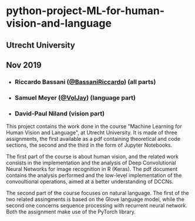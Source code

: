 # python-project-ML-for-human-vision-and-language

## Utrecht University
## Nov 2019

- ###   Riccardo Bassani ([@BassaniRiccardo](https://github.com/BassaniRiccardo)) (all parts)
- ###   Samuel Meyer  ([@VolJay](https://github.com/VolJay)) (language part)
- ###   David-Paul Niland (vision part)

This project contains the work done in the course "Machine Learning for Human Vision and Language", at Utrecht University.
It is made of three assignments, the first available as a pdf containing theoretical and code sections, the second and the third in the form of Jupyter Notebooks.

The first part of the course is about human vision, and the related work consists in the implementation and the analysis of Deep Convolutional Neural Networks for image recognition in R (Keras). The pdf document contains the analysis performed and the low-level implementation of the convoultional operations, aimed at a better understanding of DCCNs.

The second part of the course focuses on natural language.
The first of the two related assingments is based on the Glove language model, while the second one concerns sequence processing with recurrent neural network. Both the assignment make use of the PyTorch library.
